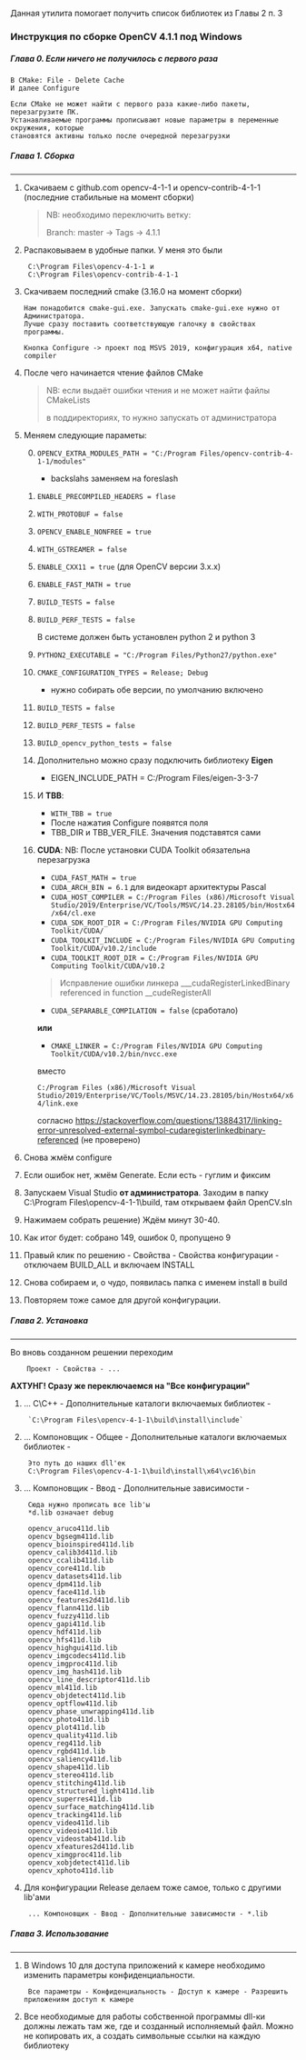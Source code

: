Данная утилита помогает получить список библиотек из Главы 2 п. 3

### Инструкция по сборке OpenCV 4.1.1 под Windows

##### Глава 0. Если ничего не получилось с первого раза

    В CMake: File - Delete Cache
    И далее Configure

    Если CMake не может найти с первого раза какие-либо пакеты, перезагрузите ПК.
    Устанавливаемые программы прописывают новые параметры в переменные окружения, которые
    становятся активны только после очередной перезагрузки
    
##### Глава 1. Сборка
***
1. Скачиваем с github.com opencv-4-1-1 и opencv-contrib-4-1-1 (последние стабильные на момент сборки)

    > NB: необходимо переключить ветку:
    >
    > Branch: master -> Tags -> 4.1.1

2. Распаковываем в удобные папки. У меня это были 

        C:\Program Files\opencv-4-1-1 и 
        C:\Program Files\opencv-contrib-4-1-1

3. Скачиваем последний cmake (3.16.0 на момент сборки)

       Нам понадобится cmake-gui.exe. Запускать cmake-gui.exe нужно от Администратора. 
       Лучше сразу поставить соответствующую галочку в свойствах программы.
       
       Кнопка Configure -> проект под MSVS 2019, конфигурация х64, native compiler
	
4. После чего начинается чтение файлов CMake

    > NB: если выдаёт ошибки чтения и не может найти файлы CMakeLists 
    > 
    > в поддиректориях, то нужно запускать от администратора    
    
5. Меняем следующие параметы:

    0. `OPENCV_EXTRA_MODULES_PATH = "C:/Program Files/opencv-contrib-4-1-1/modules"`
        - backslahs заменяем на foreslash
            
	0. `ENABLE_PRECOMPILED_HEADERS = flase`
	0. `WITH_PROTOBUF = false`
	0. `OPENCV_ENABLE_NONFREE = true`
	0. `WITH_GSTREAMER = false`
	0. `ENABLE_CXX11 = true` (для OpenCV версии 3.х.х)
	0. `ENABLE_FAST_MATH = true`
	0. `BUILD_TESTS = false`
	0. `BUILD_PERF_TESTS = false`   
	
        В системе должен быть установлен python 2 и python 3
	
	0. `PYTHON2_EXECUTABLE = "C:/Program Files/Python27/python.exe"`
	0. `CMAKE_CONFIGURATION_TYPES = Release; Debug`

	    - нужно собирать обе версии, по умолчанию включено
	    
	0. `BUILD_TESTS = false`
	0. `BUILD_PERF_TESTS = false`
	0. `BUILD_opencv_python_tests = false`
	0. Дополнительно можно сразу подключить библиотеку **Eigen**
	    - EIGEN_INCLUDE_PATH = C:/Program Files/eigen-3-3-7
	   
	0. И **TBB**:
	    
        - `WITH_TBB = true`
        - После нажатия Configure появятся поля
        - TBB_DIR и TBB_VER_FILE. Значения подставятся сами
	    
	0. **CUDA**:
	NB: После установки CUDA Toolkit обязательна перезагрузка

        - `CUDA_FAST_MATH = true`
        - `CUDA_ARCH_BIN = 6.1` для видеокарт архитектуры Pascal
        - `CUDA_HOST_COMPILER = C:/Program Files (x86)/Microsoft Visual Studio/2019/Enterprise/VC/Tools/MSVC/14.23.28105/bin/Hostx64/x64/cl.exe`
        - `CUDA_SDK_ROOT_DIR = C:/Program Files/NVIDIA GPU Computing Toolkit/CUDA/`
        - `CUDA_TOOLKIT_INCLUDE = C:/Program Files/NVIDIA GPU Computing Toolkit/CUDA/v10.2/include`
        - `CUDA_TOOLKIT_ROOT_DIR = C:/Program Files/NVIDIA GPU Computing Toolkit/CUDA/v10.2`
        
        > Исправление ошибки линкера ___cudaRegisterLinkedBinary referenced in function __cudeRegisterAll
        - `CUDA_SEPARABLE_COMPILATION = false` (сработало)
        
        **или**
        
        - `CMAKE_LINKER = C:/Program Files/NVIDIA GPU Computing Toolkit/CUDA/v10.2/bin/nvcc.exe`
        
        вместо
        
         `C:/Program Files (x86)/Microsoft Visual Studio/2019/Enterprise/VC/Tools/MSVC/14.23.28105/bin/Hostx64/x64/link.exe`
         
        согласно https://stackoverflow.com/questions/13884317/linking-error-unresolved-external-symbol-cudaregisterlinkedbinary-referenced
        (не проверено)
	
6. Снова жмём configure
7. Если ошибок нет, жмём Generate. Если есть - гуглим и фиксим
8. Запускаем Visual Studio **от администратора**. Заходим в папку C:\Program Files\opencv-4-1-1\build,
там открываем файл OpenCV.sln

9. Нажимаем собрать решение) Ждём минут 30-40.
10. Как итог будет: собрано 149, ошибок 0, пропущено 9
11. Правый клик по решению - Свойства - Свойства конфигурации - отключаем BUILD_ALL и включаем INSTALL
12. Снова собираем и, о чудо, появилась папка с именем install в build
13. Повторяем тоже самое для другой конфигурации.

##### Глава 2. Установка
***

Во вновь созданном решении переходим

        Проект - Свойства - ...
        
   **АХТУНГ! Сразу же переключаемся на "Все конфигурации"** 
        
1. ... С\С++ - Дополнительные каталоги включаемых библиотек -
 
        `C:\Program Files\opencv-4-1-1\build\install\include` 

2. ... Компоновщик - Общее - Дополнительные каталоги включаемых библиотек -

        Это путь до наших dll'ек
        C:\Program Files\opencv-4-1-1\build\install\x64\vc16\bin
        
3. ... Компоновщик - Ввод - Дополнительные зависимости -

        Сюда нужно прописать все lib'ы
        *d.lib означает debug
        
        opencv_aruco411d.lib
        opencv_bgsegm411d.lib
        opencv_bioinspired411d.lib
        opencv_calib3d411d.lib
        opencv_ccalib411d.lib
        opencv_core411d.lib
        opencv_datasets411d.lib
        opencv_dpm411d.lib
        opencv_face411d.lib
        opencv_features2d411d.lib
        opencv_flann411d.lib
        opencv_fuzzy411d.lib
        opencv_gapi411d.lib
        opencv_hdf411d.lib
        opencv_hfs411d.lib
        opencv_highgui411d.lib
        opencv_imgcodecs411d.lib
        opencv_imgproc411d.lib
        opencv_img_hash411d.lib
        opencv_line_descriptor411d.lib
        opencv_ml411d.lib
        opencv_objdetect411d.lib
        opencv_optflow411d.lib
        opencv_phase_unwrapping411d.lib
        opencv_photo411d.lib
        opencv_plot411d.lib
        opencv_quality411d.lib
        opencv_reg411d.lib
        opencv_rgbd411d.lib
        opencv_saliency411d.lib
        opencv_shape411d.lib
        opencv_stereo411d.lib
        opencv_stitching411d.lib
        opencv_structured_light411d.lib
        opencv_superres411d.lib
        opencv_surface_matching411d.lib
        opencv_tracking411d.lib
        opencv_video411d.lib
        opencv_videoio411d.lib
        opencv_videostab411d.lib
        opencv_xfeatures2d411d.lib
        opencv_ximgproc411d.lib
        opencv_xobjdetect411d.lib
        opencv_xphoto411d.lib
        
4. Для конфигурации Release делаем тоже самое, только с другими lib'ами
 
        ... Компоновщик - Ввод - Дополнительные зависимости - *.lib

##### Глава 3. Использование
***
   
1. В Windows 10 для доступа приложений к камере необходимо изменить параметры конфиденциальности.
    
        Все параметры - Конфиденциальность - Доступ к камере - Разрешить приложениям доступ к камере
        
2.  Все необходимые для работы собственной программы dll-ки должны лежать там же, где и созданный исполняемый файл.
Можно не копировать их, а создать символьные ссылки на каждую библиотеку